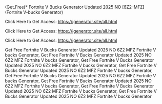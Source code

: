 (Get.Free)* Fortnite V Bucks Generator Updated 2025 NO [6Z2-MFZ] (Fortnite V-bucks Generator)

Click Here to Get Access: https://igenerator.site/all.html

Click Here to Get Access: https://igenerator.site/all.html

Click Here to Get Access: https://igenerator.site/all.html

 Get Free Fortnite V Bucks Generator Updated 2025 NO 6Z2 MFZ Fortnite V bucks Generator, Get Free Fortnite V Bucks Generator Updated 2025 NO 6Z2 MFZ Fortnite V bucks Generator, Get Free Fortnite V Bucks Generator Updated 2025 NO 6Z2 MFZ Fortnite V bucks Generator, Get Free Fortnite V Bucks Generator Updated 2025 NO 6Z2 MFZ Fortnite V bucks Generator, Get Free Fortnite V Bucks Generator Updated 2025 NO 6Z2 MFZ Fortnite V bucks Generator, Get Free Fortnite V Bucks Generator Updated 2025 NO 6Z2 MFZ Fortnite V bucks Generator, Get Free Fortnite V Bucks Generator Updated 2025 NO 6Z2 MFZ Fortnite V bucks Generator, Get Free Fortnite V Bucks Generator Updated 2025 NO 6Z2 MFZ Fortnite V bucks Generator
